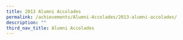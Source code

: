 ```yaml
---
title: 2013 Alumni Accolades
permalink: /achievements/Alumni-Accolades/2013-alumni-accolades/
description: ""
third_nav_title: Alumni Accolades
---
```

